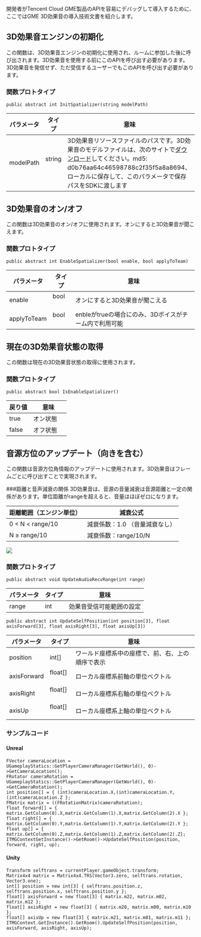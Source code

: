 開発者がTencent Cloud GME製品のAPIを容易にデバッグして導入するために、ここではGME 3D効果音の導入技術文書を紹介します。

## 3D効果音エンジンの初期化
この関数は、3D効果音エンジンの初期化に使用され、ルームに参加した後に呼び出されます。3D効果音を使用する前にこのAPIを呼び出す必要があります。3D効果音を発信せず、ただ受信するユーザーでもこのAPIを呼び出す必要があります。

### 関数プロトタイプ 

```
public abstract int InitSpatializer(string modelPath)
```

|パラメータ	|タイプ	|意味 |
| ------- |---------|------|
| modelPath    	|string    	|3D効果音リソースファイルのパスです。3D効果音のモデルファイルは、次のサイトで[ダウンロード](http://dldir1.qq.com/hudongzhibo/QCloud_TGP/GME/pubilc/GME_2.X_3d_model)してください。md5: d0b76aa64c46598788c2f35f5a8a8694、ローカルに保存して、このパラメータで保存パスをSDKに渡します|

## 3D効果音のオン/オフ
この関数は3D効果音のオン/オフに使用されます。オンにすると3D効果音が聞こえます。

### 関数プロトタイプ

```
public abstract int EnableSpatializer(bool enable, bool applyToTeam)
```

|パラメータ	|タイプ	|意味 |
| ------- |---------|------|
| enable    	|bool    	|オンにすると3D効果音が聞こえる|
| applyToTeam  	|bool    	|enbleがtrueの場合にのみ、3Dボイスがチーム内で利用可能|

## 現在の3D効果音状態の取得
この関数は現在の3D効果音状態の取得に使用されます。

### 関数プロトタイプ 

```
public abstract bool IsEnableSpatializer()
```

|戻り値	|意味	|
| ------- |---------|
| true    	|オン状態    	|
| false    	|オフ状態	|  

## 音源方位のアップデート（向きを含む）
この関数は音源方位角情報のアップデートに使用されます。3D効果音はフレームごとに呼び出すことで実現されます。

###距離と音声減衰の関係
3D効果音は、音源の音量減衰は音源距離と一定の関係があります。単位距離がrangeを超えると、音量はほぼゼロになります。

|距離範囲（エンジン単位）|減衰公式	|
| ------- |---------|
| 0 < N < range/10  	|減衰係数：1.0 （音量減衰なし）	|
| N ≥ range/10|減衰係数：range/10/N        			|

![](https://main.qcloudimg.com/raw/50e745c853ab0e3f9f3bbef9d9cfc401.jpg)

### 関数プロトタイプ

```
public abstract void UpdateAudioRecvRange(int range)
```

|パラメータ    | タイプ         |意味|
| ------------- |-------------|-------------|
| range 	|int  	|効果音受信可能範囲の設定|

```
public abstract int UpdateSelfPosition(int position[3], float axisForward[3], float axisRight[3], float axisUp[3])
```


|パラメータ    | タイプ         |意味|
| ------------- |-------------|-------------
| position   	|int[]		|ワールド座標系中の座標で、前、右、上の順序で表示|
| axisForward   |float[]  	|ローカル座標系前軸の単位ベクトル|
| axisRight    	|float[]  	|ローカル座標系右軸の単位ベクトル|
| axisUp    	|float[]  	|ローカル座標系上軸の単位ベクトル|

### サンプルコード

#### Unreal

```
FVector cameraLocation = UGameplayStatics::GetPlayerCameraManager(GetWorld(), 0)->GetCameraLocation();
FRotator cameraRotation = UGameplayStatics::GetPlayerCameraManager(GetWorld(), 0)->GetCameraRotation();
int position[] = { (int)cameraLocation.X,(int)cameraLocation.Y, (int)cameraLocation.Z };
FMatrix matrix = ((FRotationMatrix)cameraRotation);
float forward[] = { matrix.GetColumn(0).X,matrix.GetColumn(1).X,matrix.GetColumn(2).X };
float right[] = { matrix.GetColumn(0).Y,matrix.GetColumn(1).Y,matrix.GetColumn(2).Y };
float up[] = { matrix.GetColumn(0).Z,matrix.GetColumn(1).Z,matrix.GetColumn(2).Z};
ITMGContextGetInstance()->GetRoom()->UpdateSelfPosition(position, forward, right, up); 	
```

#### Unity

```
Transform selftrans = currentPlayer.gameObject.transform;
Matrix4x4 matrix = Matrix4x4.TRS(Vector3.zero, selftrans.rotation, Vector3.one);
int[] position = new int[3] { selftrans.position.z, selftrans.position.x, selftrans.position.y };
float[] axisForward = new float[3] { matrix.m22, matrix.m02, matrix.m12 };
float[] axisRight = new float[3] { matrix.m20, matrix.m00, matrix.m10 };
float[] axisUp = new float[3] { matrix.m21, matrix.m01, matrix.m11 };
ITMGContext.GetInstance().GetRoom().UpdateSelfPosition(position, axisForward, axisRight, axisUp);
```








